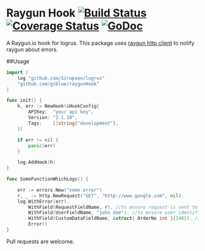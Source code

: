 # Raygun Hook [![Build Status](https://travis-ci.org/gsblue/raygunHook.svg)](https://travis-ci.org/gsblue/raygunHook) [![Coverage Status](https://coveralls.io/repos/github/gsblue/raygunHook/badge.svg?branch=master)](https://coveralls.io/github/gsblue/raygunHook?branch=master) [![GoDoc](https://godoc.org/github.com/gsblue/raygunHook?status.svg)](https://godoc.org/github.com/gsblue/raygunHook)

A Raygun.io hook for logrus. This package uses [raygun http client](https://github.com/gsblue/raygunclient) to notify raygun about errors.

##Usage

```go
import (
	log "github.com/Sirupsen/logrus"
	"github.com/gsblue/raygunHook"
)

func init() {
	h, err := NewHook(&HookConfig{
		APIKey:  "your api key",
		Version: "2.1.10",
		Tags:    []string{"development"},
	})

	if err != nil {
		panic(err)
	}

	log.AddHook(h)
}

func SomeFunctionWhichLogs() {

	err := errors.New("some error")
	r, _ := http.NewRequest("GET", "http://www.google.com", nil)
	log.WithError(err).
		WithField(RequestFieldName, r). //to ensure request is sent to raygun
		WithField(UserFieldName, "john doe"). //to ensure user identifier is sent to raygun
		WithField(CustomDataFieldName, &struct{ OrderNo int }{340}). //to ensure custom data is sent to raygun
		Error()
}
```

Pull requests are welcome.
